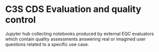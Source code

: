 # C3S CDS Evaluation and quality control

Jupyter hub collecting notebooks produced by external EQC evaluators which contain quality assessments answering real or imagined user questions related to a specific use case.


